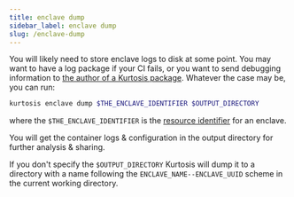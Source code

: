 ```yaml
---
title: enclave dump
sidebar_label: enclave dump
slug: /enclave-dump
---
```


You will likely need to store enclave logs to disk at some point. You may want to have a log package if your CI fails, or you want to send debugging information to [the author of a Kurtosis package][packages-reference]. Whatever the case may be, you can run:

```bash
kurtosis enclave dump $THE_ENCLAVE_IDENTIFIER $OUTPUT_DIRECTORY
```
where the `$THE_ENCLAVE_IDENTIFIER` is the [resource identifier](../resource-identifier.md) for an enclave.

You will get the container logs & configuration in the output directory for further analysis & sharing.

If you don't specify the `$OUTPUT_DIRECTORY` Kurtosis will dump it to a directory with a name following the `ENCLAVE_NAME--ENCLAVE_UUID` scheme in the
current working directory.

<!-------------------- ONLY LINKS BELOW THIS POINT ----------------------->
[packages-reference]: ../packages.md